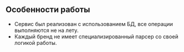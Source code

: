 ## Особенности работы

- Сервис был реализован с использованием БД, все операции выполняются не на лету.
- Каждый бренд не имеет специализированный парсер со своей логикой работы.